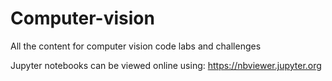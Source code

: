 # Computer-vision
All the content for computer vision code labs and challenges

Jupyter notebooks can be viewed online using:
https://nbviewer.jupyter.org
